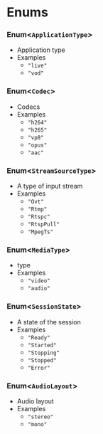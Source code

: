 # Enums

### Enum<`ApplicationType`> <a href="enumapplicationtype" id="enumapplicationtype"></a>

* Application type
* Examples
  * `"live"`
  * `"vod"`

### Enum<`Codec`> <a href="enumcodec" id="enumcodec"></a>

* Codecs
* Examples
  * `"h264"`
  * `"h265"`
  * `"vp8"`
  * `"opus"`
  * `"aac"`

### Enum<`StreamSourceType`> <a href="enumstreamsourcetype" id="enumstreamsourcetype"></a>

* A type of input stream
* Examples
  * `"Ovt"`
  * `"Rtmp"`
  * `"Rtspc"`
  * `"RtspPull"`
  * `"MpegTs"`

### Enum<`MediaType`> <a href="enummediatype" id="enummediatype"></a>

* type
* Examples
  * `"video"`
  * `"audio"`

### Enum<`SessionState`> <a href="enumsessionstate" id="enumsessionstate"></a>

* A state of the session
* Examples
  * `"Ready"`
  * `"Started"`
  * `"Stopping"`
  * `"Stopped"`
  * `"Error"`

### Enum<`AudioLayout`> <a href="enumaudiolayout" id="enumaudiolayout"></a>

* Audio layout
* Examples
  * `"stereo"`
  * `"mono"`
